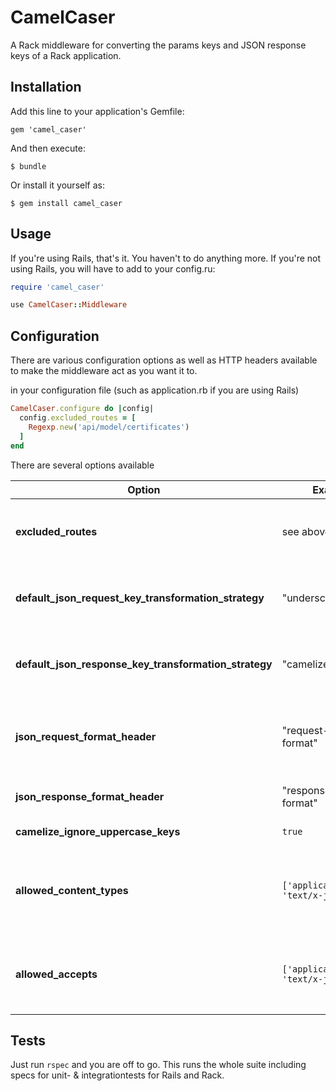 # CamelCaser

A Rack middleware for converting the params keys and JSON response keys of a Rack application.

## Installation

Add this line to your application's Gemfile:

    gem 'camel_caser'

And then execute:

    $ bundle

Or install it yourself as:

    $ gem install camel_caser

## Usage

If you're using Rails, that's it. You haven't to do anything more. If you're not using Rails, you will have to add to your config.ru:

```rb
require 'camel_caser'

use CamelCaser::Middleware
```

## Configuration

There are various configuration options as well as HTTP headers available to
make the middleware act as you want it to.

in your configuration file (such as application.rb if you are using Rails)

```ruby
CamelCaser.configure do |config|
  config.excluded_routes = [
    Regexp.new('api/model/certificates')
  ]
end
```

There are several options available

| Option | Example | Meaning |
|---------|---------|----------------------|
| **excluded_routes** | see above | An Array of Strings and/or Regexps defining which paths should not be touched by the middleware. The entries should matchs paths for your application. They should *not* start with a leading slash. |
| **default_json_request_key_transformation_strategy** | "underscore" | Defines how the middleware should treat incoming parameters via Request. Which means how they get tranformed, i.e. defining _underscore_ here means that incoming parameters get underscore. Possible values are _underscore_ and _camelize_ |
| **default_json_response_key_transformation_strategy** | "camelize" | Same as *default_json_request_key_transformation_strategy, but for responses. I.e. this defines to which format the keys get transformed when the response gets sent.
| **json_request_format_header**| "request-json-format" | Defines the HTTP Header key which sets the request transformation strategy as in default_json_request_key_transformation_strategy*. This definition has higher priority than the default definition. Any valid HTTP Header String value is possible. Defaults to 'request-json-format' |
| **json_response_format_header**| "response-json-format" | Same as *json_request_format_header*, but for the response handling. Defaults to 'response-json-format' |
| **camelize_ignore_uppercase_keys** | `true` | A boolean that indicates to not camelize keys that are all Uppercase, like CountryCodes "EN" ... |
| **allowed_content_types** |`['application/json', 'text/x-json']` | A list of HTTP content types upon which the middleware shall trigger and possibly start  conversion. Defaults to `['application/json', 'application/x-www-form-urlencoded', 'text/x-json']`. If `nil` is present in the list, requests/responses with *no* Content-Type header will be processed as well. |
| **allowed_accepts** | `['application/json', 'text/x-json']` | Same as **allowed_content_types**, but reacts to the HTTP Accept Header. Applies to the same possible options, behavior. Defaults to the same set of MIME types, but also includes `nil` by default, which ignores checking the Accept header in default configuration |

## Tests

Just run `rspec` and you are off to go. This runs the whole suite including
specs for unit- & integrationtests for Rails and Rack.
